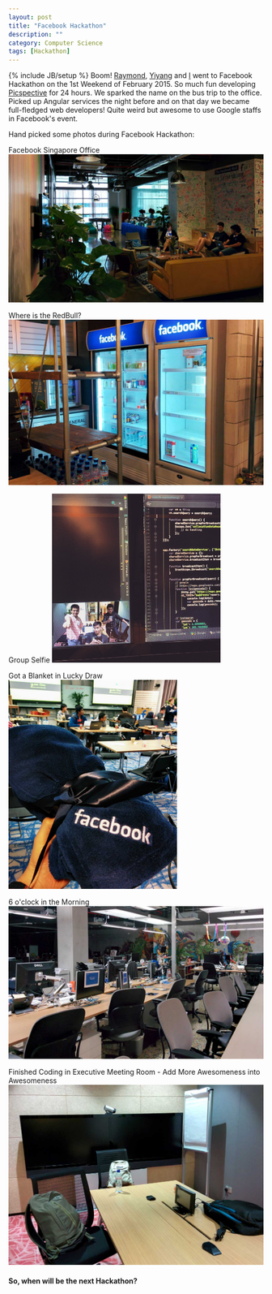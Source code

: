 ```yaml
---
layout: post
title: "Facebook Hackathon"
description: ""
category: Computer Science
tags: [Hackathon]
---
```

{% include JB/setup %}
Boom! [Raymond](https://github.com/raymondjacobson), [Yiyang](https://github.com/yuan3y) and [I](https://github.com/zhangdanyangg) went to Facebook Hackathon on the 1st Weekend of February 2015. So much fun developing [Picspective](https://github.com/zhangdanyangg/picspective) for 24 hours. We sparked the name on the bus trip to the office. Picked up Angular services the night before and on that day we became full-fledged web developers! Quite weird but awesome to use Google staffs in Facebook's event. 

Hand picked some photos during Facebook Hackathon:  

Facebook Singapore Office
<img style="max-width: 100%" src="/assets/img/2015-02/off.jpg">

Where is the RedBull?
<img style="max-width: 100%" src="/assets/img/2015-02/redbull.jpg">

Group Selfie
<img style="max-width: 66%" src="/assets/img/2015-02/code.jpg">

Got a Blanket in Lucky Draw
<img style="width: 66%" src="/assets/img/2015-02/blanket.jpg"> 

6 o'clock in the Morning
<img style="max-width: 100%" src="/assets/img/2015-02/6clock.jpg">  

Finished Coding in Executive Meeting Room - Add More Awesomeness into Awesomeness
<img style="max-width: 100%" src="/assets/img/2015-02/end.jpg"> 

#### So, when will be the next Hackathon?